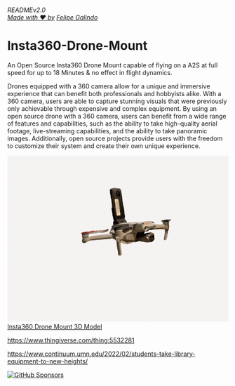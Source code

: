 ###### READMEv2.0 <br/> [Made with ❤️ by](https://github.com/sponsors/Felipegalind0) [Felipe Galindo](https://felipegalind0.github.io)

# Insta360-Drone-Mount
An Open Source Insta360 Drone Mount capable of flying on a A2S at full speed for up to 18 Minutes & no effect in flight dynamics.

Drones equipped with a 360 camera allow for a unique and immersive experience that can benefit both professionals and hobbyists alike. With a 360 camera, users are able to capture stunning visuals that were previously only achievable through expensive and complex equipment. By using an open source drone with a 360 camera, users can benefit from a wide range of features and capabilities, such as the ability to take high-quality aerial footage, live-streaming capabilities, and the ability to take panoramic images. Additionally, open source projects provide users with the freedom to customize their system and create their own unique experience.

[![Env](Gifs/Insta360-Drone-Mount.gif)](https://poly.cam/capture/0CF75EFF-5A26-4E8A-AE91-CFA4F14639BB)\
[Insta360 Drone Mount 3D Model](https://poly.cam/capture/0CF75EFF-5A26-4E8A-AE91-CFA4F14639BB)

https://www.thingiverse.com/thing:5532281

https://www.continuum.umn.edu/2022/02/students-take-library-equipment-to-new-heights/

[![GitHub Sponsors](https://img.shields.io/github/sponsors/Felipegalind0?label=Sponsors&logoColor=FEC328)](https://github.com/sponsors/Felipegalind0)
